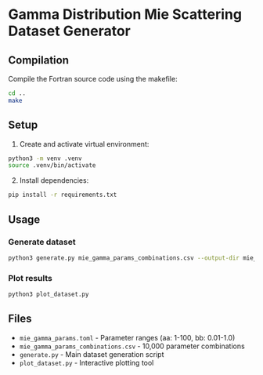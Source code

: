 # Gamma Distribution Mie Scattering Dataset Generator

## Compilation

Compile the Fortran source code using the makefile:

```bash
cd ..
make
```

## Setup

1. Create and activate virtual environment:
```bash
python3 -m venv .venv
source .venv/bin/activate
```

2. Install dependencies:
```bash
pip install -r requirements.txt
```

## Usage

### Generate dataset
```bash
python3 generate.py mie_gamma_params_combinations.csv --output-dir mie_dataset --chunk-size 100 --max-workers 4
```

### Plot results
```bash
python3 plot_dataset.py
```

## Files

- `mie_gamma_params.toml` - Parameter ranges (aa: 1-100, bb: 0.01-1.0)
- `mie_gamma_params_combinations.csv` - 10,000 parameter combinations 
- `generate.py` - Main dataset generation script
- `plot_dataset.py` - Interactive plotting tool